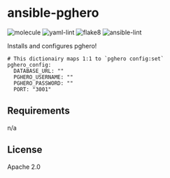 # ansible-pghero

![molecule](https://github.com/hostwithquantum/ansible-pghero/workflows/molecule/badge.svg) ![yaml-lint](https://github.com/hostwithquantum/ansible-pghero/workflows/yaml-lint/badge.svg) ![flake8](https://github.com/hostwithquantum/ansible-pghero/workflows/flake8/badge.svg) ![ansible-lint](https://github.com/hostwithquantum/ansible-pghero/workflows/ansible-lint/badge.svg)

Installs and configures pghero!

```
# This dictionairy maps 1:1 to `pghero config:set`
pghero_config:
  DATABASE_URL: ""
  PGHERO_USERNAME: ""
  PGHERO_PASSWORD: ""
  PORT: "3001"
```

## Requirements

n/a

## License

Apache 2.0


